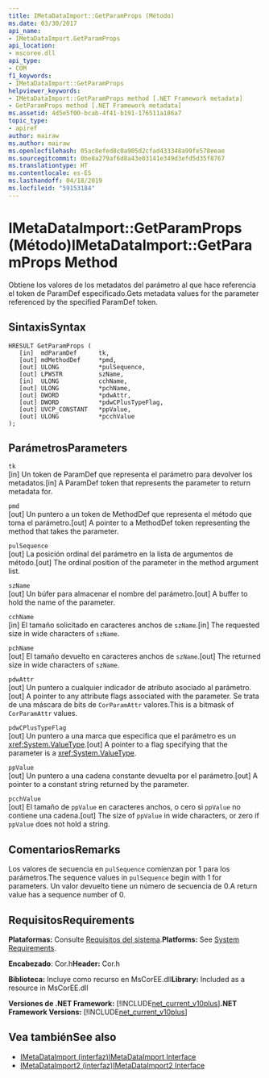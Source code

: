 ```yaml
---
title: IMetaDataImport::GetParamProps (Método)
ms.date: 03/30/2017
api_name:
- IMetaDataImport.GetParamProps
api_location:
- mscoree.dll
api_type:
- COM
f1_keywords:
- IMetaDataImport::GetParamProps
helpviewer_keywords:
- IMetaDataImport::GetParamProps method [.NET Framework metadata]
- GetParamProps method [.NET Framework metadata]
ms.assetid: 4d5e5f00-bcab-4f41-b191-176511a186a7
topic_type:
- apiref
author: mairaw
ms.author: mairaw
ms.openlocfilehash: 05ac8efed8c0a905d2cfad433348a99fe578eeae
ms.sourcegitcommit: 0be8a279af6d8a43e03141e349d3efd5d35f8767
ms.translationtype: HT
ms.contentlocale: es-ES
ms.lasthandoff: 04/18/2019
ms.locfileid: "59153184"
---
```

# <a name="imetadataimportgetparamprops-method"></a><span data-ttu-id="76bf5-102">IMetaDataImport::GetParamProps (Método)</span><span class="sxs-lookup"><span data-stu-id="76bf5-102">IMetaDataImport::GetParamProps Method</span></span>
<span data-ttu-id="76bf5-103">Obtiene los valores de los metadatos del parámetro al que hace referencia el token de ParamDef especificado.</span><span class="sxs-lookup"><span data-stu-id="76bf5-103">Gets metadata values for the parameter referenced by the specified ParamDef token.</span></span>  
  
## <a name="syntax"></a><span data-ttu-id="76bf5-104">Sintaxis</span><span class="sxs-lookup"><span data-stu-id="76bf5-104">Syntax</span></span>  
  
```  
HRESULT GetParamProps (  
   [in]  mdParamDef      tk,  
   [out] mdMethodDef     *pmd,  
   [out] ULONG           *pulSequence,  
   [out] LPWSTR          szName,  
   [in]  ULONG           cchName,  
   [out] ULONG           *pchName,  
   [out] DWORD           *pdwAttr,  
   [out] DWORD           *pdwCPlusTypeFlag,  
   [out] UVCP_CONSTANT   *ppValue,  
   [out] ULONG           *pcchValue  
);  
```  
  
## <a name="parameters"></a><span data-ttu-id="76bf5-105">Parámetros</span><span class="sxs-lookup"><span data-stu-id="76bf5-105">Parameters</span></span>  
 `tk`  
 <span data-ttu-id="76bf5-106">[in] Un token de ParamDef que representa el parámetro para devolver los metadatos.</span><span class="sxs-lookup"><span data-stu-id="76bf5-106">[in] A ParamDef token that represents the parameter to return metadata for.</span></span>  
  
 `pmd`  
 <span data-ttu-id="76bf5-107">[out] Un puntero a un token de MethodDef que representa el método que toma el parámetro.</span><span class="sxs-lookup"><span data-stu-id="76bf5-107">[out] A pointer to a MethodDef token representing the method that takes the parameter.</span></span>  
  
 `pulSequence`  
 <span data-ttu-id="76bf5-108">[out] La posición ordinal del parámetro en la lista de argumentos de método.</span><span class="sxs-lookup"><span data-stu-id="76bf5-108">[out] The ordinal position of the parameter in the method argument list.</span></span>  
  
 `szName`  
 <span data-ttu-id="76bf5-109">[out] Un búfer para almacenar el nombre del parámetro.</span><span class="sxs-lookup"><span data-stu-id="76bf5-109">[out] A buffer to hold the name of the parameter.</span></span>  
  
 `cchName`  
 <span data-ttu-id="76bf5-110">[in] El tamaño solicitado en caracteres anchos de `szName`.</span><span class="sxs-lookup"><span data-stu-id="76bf5-110">[in] The requested size in wide characters of `szName`.</span></span>  
  
 `pchName`  
 <span data-ttu-id="76bf5-111">[out] El tamaño devuelto en caracteres anchos de `szName`.</span><span class="sxs-lookup"><span data-stu-id="76bf5-111">[out] The returned size in wide characters of `szName`.</span></span>  
  
 `pdwAttr`  
 <span data-ttu-id="76bf5-112">[out] Un puntero a cualquier indicador de atributo asociado al parámetro.</span><span class="sxs-lookup"><span data-stu-id="76bf5-112">[out] A pointer to any attribute flags associated with the parameter.</span></span> <span data-ttu-id="76bf5-113">Se trata de una máscara de bits de `CorParamAttr` valores.</span><span class="sxs-lookup"><span data-stu-id="76bf5-113">This is a bitmask of `CorParamAttr` values.</span></span>  
  
 `pdwCPlusTypeFlag`  
 <span data-ttu-id="76bf5-114">[out] Un puntero a una marca que especifica que el parámetro es un <xref:System.ValueType>.</span><span class="sxs-lookup"><span data-stu-id="76bf5-114">[out] A pointer to a flag specifying that the parameter is a <xref:System.ValueType>.</span></span>  
  
 `ppValue`  
 <span data-ttu-id="76bf5-115">[out] Un puntero a una cadena constante devuelta por el parámetro.</span><span class="sxs-lookup"><span data-stu-id="76bf5-115">[out] A pointer to a constant string returned by the parameter.</span></span>  
  
 `pcchValue`  
 <span data-ttu-id="76bf5-116">[out] El tamaño de `ppValue` en caracteres anchos, o cero si `ppValue` no contiene una cadena.</span><span class="sxs-lookup"><span data-stu-id="76bf5-116">[out] The size of `ppValue` in wide characters, or zero if `ppValue` does not hold a string.</span></span>  
  
## <a name="remarks"></a><span data-ttu-id="76bf5-117">Comentarios</span><span class="sxs-lookup"><span data-stu-id="76bf5-117">Remarks</span></span>

<span data-ttu-id="76bf5-118">Los valores de secuencia en `pulSequence` comienzan por 1 para los parámetros.</span><span class="sxs-lookup"><span data-stu-id="76bf5-118">The sequence values in `pulSequence` begin with 1 for parameters.</span></span> <span data-ttu-id="76bf5-119">Un valor devuelto tiene un número de secuencia de 0.</span><span class="sxs-lookup"><span data-stu-id="76bf5-119">A return value has a sequence number of 0.</span></span>

## <a name="requirements"></a><span data-ttu-id="76bf5-120">Requisitos</span><span class="sxs-lookup"><span data-stu-id="76bf5-120">Requirements</span></span>  
 <span data-ttu-id="76bf5-121">**Plataformas:** Consulte [Requisitos del sistema](../../../../docs/framework/get-started/system-requirements.md).</span><span class="sxs-lookup"><span data-stu-id="76bf5-121">**Platforms:** See [System Requirements](../../../../docs/framework/get-started/system-requirements.md).</span></span>  
  
 <span data-ttu-id="76bf5-122">**Encabezado**: Cor.h</span><span class="sxs-lookup"><span data-stu-id="76bf5-122">**Header:** Cor.h</span></span>  
  
 <span data-ttu-id="76bf5-123">**Biblioteca:** Incluye como recurso en MsCorEE.dll</span><span class="sxs-lookup"><span data-stu-id="76bf5-123">**Library:** Included as a resource in MsCorEE.dll</span></span>  
  
 <span data-ttu-id="76bf5-124">**Versiones de .NET Framework:** [!INCLUDE[net_current_v10plus](../../../../includes/net-current-v10plus-md.md)]</span><span class="sxs-lookup"><span data-stu-id="76bf5-124">**.NET Framework Versions:** [!INCLUDE[net_current_v10plus](../../../../includes/net-current-v10plus-md.md)]</span></span>  
  
## <a name="see-also"></a><span data-ttu-id="76bf5-125">Vea también</span><span class="sxs-lookup"><span data-stu-id="76bf5-125">See also</span></span>

- [<span data-ttu-id="76bf5-126">IMetaDataImport (interfaz)</span><span class="sxs-lookup"><span data-stu-id="76bf5-126">IMetaDataImport Interface</span></span>](../../../../docs/framework/unmanaged-api/metadata/imetadataimport-interface.md)
- [<span data-ttu-id="76bf5-127">IMetaDataImport2 (interfaz)</span><span class="sxs-lookup"><span data-stu-id="76bf5-127">IMetaDataImport2 Interface</span></span>](../../../../docs/framework/unmanaged-api/metadata/imetadataimport2-interface.md)

